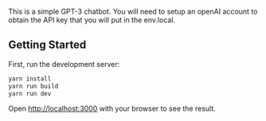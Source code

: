 This is a simple GPT-3 chatbot. You will need to setup an openAI account to obtain the API key that you will put in the env.local.

## Getting Started

First, run the development server:

```bash
yarn install
yarn run build
yarn run dev
```

Open [http://localhost:3000](http://localhost:3000) with your browser to see the result.
